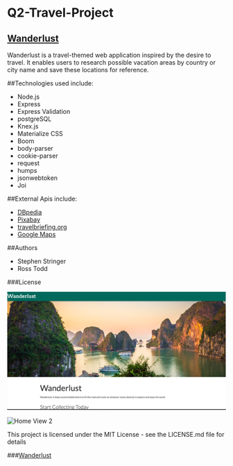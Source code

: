 # Q2-Travel-Project

## [Wanderlust](https://stringer86-wanderlust.herokuapp.com/)

Wanderlust is a travel-themed web application inspired by the desire to travel. It enables users to research possible vacation areas by country or city name and save these locations for reference.

##Technologies used include:

* Node.js
* Express
* Express Validation
* postgreSQL
* Knex.js
* Materialize CSS
* Boom
* body-parser
* cookie-parser
* request
* humps
* jsonwebtoken
* Joi

##External Apis include:

+ [DBpedia](http://lookup.dbpedia.org/api/search.asmx/KeywordSearch)
+ [Pixabay](https://pixabay.com/api/)
+ [travelbriefing.org](https://travelbriefing.org/)
+ [Google Maps](https://developers.google.com/maps/)

##Authors

+ Stephen Stringer  
+ Ross Todd

###License

![Home View](./READMEIMG/wanderHome.png)



![Home View 2](./READMEIMG/wander-user-page.png")



This project is licensed under the MIT License - see the LICENSE.md file for details


###[Wanderlust](https://stringer86-wanderlust.herokuapp.com/)
